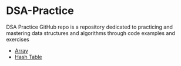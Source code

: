 # DSA-Practice

DSA Practice GitHub repo is a repository dedicated to practicing and mastering data structures and algorithms through code examples and exercises

- [Array](./Array)
- [Hash Table](./Hash_Tables)
